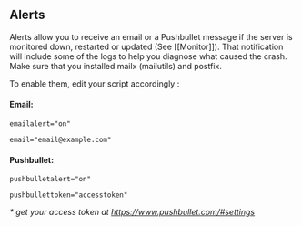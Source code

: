 ## Alerts

Alerts allow you to receive an email or a Pushbullet message if the server is monitored down, restarted or updated (See [[Monitor]]). That notification will include some of the logs to help you diagnose what caused the crash. Make sure that you installed mailx (mailutils) and postfix.

To enable them, edit your script accordingly : 

#### Email:
`emailalert="on"`

`email="email@example.com"`


#### Pushbullet:
`pushbulletalert="on"`

`pushbullettoken="accesstoken"`

_\* get your access token at https://www.pushbullet.com/#settings_